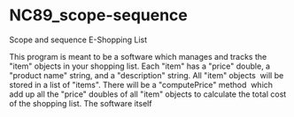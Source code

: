 # NC89_scope-sequence
Scope and sequence
E-Shopping List

This program is meant to be a software which manages and tracks the "item" objects in your shopping list. Each "item" has a "price" double, a "product name" string, and a "description" string. All "item" objects  will be stored in a list of "items". There will be a "computePrice" method  which add up all the "price" doubles of all "item" objects to calculate the total cost of the shopping list. The software itself 
